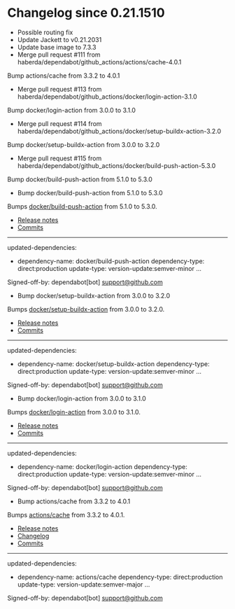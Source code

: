 # Changelog since 0.21.1510
- Possible routing fix 
- Update Jackett to v0.21.2031 
- Update base image to 7.3.3 
- Merge pull request #111 from haberda/dependabot/github_actions/actions/cache-4.0.1

Bump actions/cache from 3.3.2 to 4.0.1 
- Merge pull request #113 from haberda/dependabot/github_actions/docker/login-action-3.1.0

Bump docker/login-action from 3.0.0 to 3.1.0 
- Merge pull request #114 from haberda/dependabot/github_actions/docker/setup-buildx-action-3.2.0

Bump docker/setup-buildx-action from 3.0.0 to 3.2.0 
- Merge pull request #115 from haberda/dependabot/github_actions/docker/build-push-action-5.3.0

Bump docker/build-push-action from 5.1.0 to 5.3.0 
- Bump docker/build-push-action from 5.1.0 to 5.3.0

Bumps [docker/build-push-action](https://github.com/docker/build-push-action) from 5.1.0 to 5.3.0.
- [Release notes](https://github.com/docker/build-push-action/releases)
- [Commits](https://github.com/docker/build-push-action/compare/v5.1.0...v5.3.0)

---
updated-dependencies:
- dependency-name: docker/build-push-action
  dependency-type: direct:production
  update-type: version-update:semver-minor
...

Signed-off-by: dependabot[bot] <support@github.com> 
- Bump docker/setup-buildx-action from 3.0.0 to 3.2.0

Bumps [docker/setup-buildx-action](https://github.com/docker/setup-buildx-action) from 3.0.0 to 3.2.0.
- [Release notes](https://github.com/docker/setup-buildx-action/releases)
- [Commits](https://github.com/docker/setup-buildx-action/compare/v3.0.0...v3.2.0)

---
updated-dependencies:
- dependency-name: docker/setup-buildx-action
  dependency-type: direct:production
  update-type: version-update:semver-minor
...

Signed-off-by: dependabot[bot] <support@github.com> 
- Bump docker/login-action from 3.0.0 to 3.1.0

Bumps [docker/login-action](https://github.com/docker/login-action) from 3.0.0 to 3.1.0.
- [Release notes](https://github.com/docker/login-action/releases)
- [Commits](https://github.com/docker/login-action/compare/v3.0.0...v3.1.0)

---
updated-dependencies:
- dependency-name: docker/login-action
  dependency-type: direct:production
  update-type: version-update:semver-minor
...

Signed-off-by: dependabot[bot] <support@github.com> 
- Bump actions/cache from 3.3.2 to 4.0.1

Bumps [actions/cache](https://github.com/actions/cache) from 3.3.2 to 4.0.1.
- [Release notes](https://github.com/actions/cache/releases)
- [Changelog](https://github.com/actions/cache/blob/main/RELEASES.md)
- [Commits](https://github.com/actions/cache/compare/v3.3.2...v4.0.1)

---
updated-dependencies:
- dependency-name: actions/cache
  dependency-type: direct:production
  update-type: version-update:semver-major
...

Signed-off-by: dependabot[bot] <support@github.com> 
